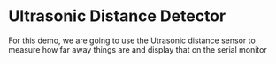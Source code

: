 # Ultrasonic Distance Detector #

For this demo, we are going to use the Utrasonic distance sensor to measure how far away things are and display that on the serial monitor
